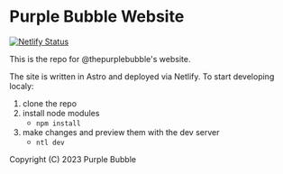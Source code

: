 # Purple Bubble Website

[![Netlify Status](https://api.netlify.com/api/v1/badges/405c64d7-3e5c-41c6-8577-13298a2edcf7/deploy-status?branch=main)](https://app.netlify.com/sites/chimerical-fox-6d9845/deploys)

This is the repo for @thepurplebubble's website.

The site is written in Astro and deployed via Netlify.
To start developing localy:
1. clone the repo
2. install node modules
   - `npm install`
3. make changes and preview them with the dev server
   - `ntl dev`

Copyright (C) 2023 Purple Bubble
